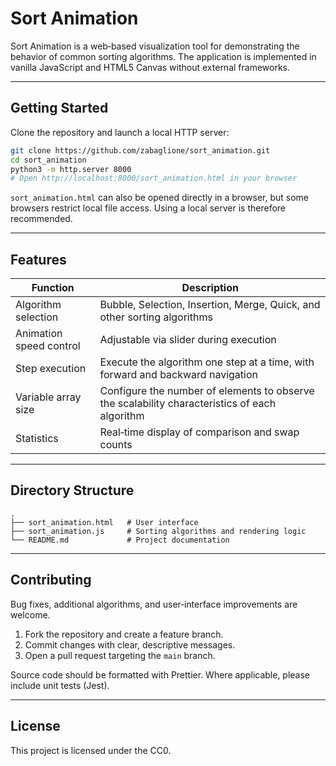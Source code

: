 # Sort Animation

Sort Animation is a web‑based visualization tool for demonstrating the behavior of common sorting algorithms. The application is implemented in vanilla JavaScript and HTML5 Canvas without external frameworks.

---

## Getting Started

Clone the repository and launch a local HTTP server:

```bash
git clone https://github.com/zabaglione/sort_animation.git
cd sort_animation
python3 -m http.server 8000
# Open http://localhost:8000/sort_animation.html in your browser
```

`sort_animation.html` can also be opened directly in a browser, but some browsers restrict local file access. Using a local server is therefore recommended.

---

## Features

| Function                | Description                                                                                   |
| ----------------------- | --------------------------------------------------------------------------------------------- |
| Algorithm selection     | Bubble, Selection, Insertion, Merge, Quick, and other sorting algorithms                      |
| Animation speed control | Adjustable via slider during execution                                                        |
| Step execution          | Execute the algorithm one step at a time, with forward and backward navigation                |
| Variable array size     | Configure the number of elements to observe the scalability characteristics of each algorithm |
| Statistics              | Real‑time display of comparison and swap counts                                               |

---

## Directory Structure

```
.
├── sort_animation.html   # User interface
├── sort_animation.js     # Sorting algorithms and rendering logic
└── README.md             # Project documentation
```

---

## Contributing

Bug fixes, additional algorithms, and user‑interface improvements are welcome.

1. Fork the repository and create a feature branch.
2. Commit changes with clear, descriptive messages.
3. Open a pull request targeting the `main` branch.

Source code should be formatted with Prettier. Where applicable, please include unit tests (Jest).

---

## License

This project is licensed under the CC0.

